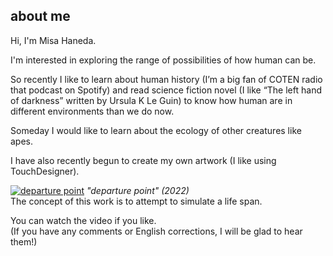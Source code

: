 ## about me

Hi, I'm Misa Haneda.

I'm interested in exploring the range of possibilities of how human can be.

So recently I like to learn about human history (I’m a big fan of COTEN radio that podcast on Spotify) and read science fiction novel (I like “The left hand of darkness” written by Ursula K Le Guin) to know how human are in different environments than we do now.

Someday I would like to learn about the ecology of other creatures like apes.

I have also recently begun to create my own artwork (I like using TouchDesigner).

[![departure point](https://i.vimeocdn.com/filter/overlay?src0=https%3A%2F%2Fi.vimeocdn.com%2Fvideo%2F1388422490-10859fb6ece378561e29e257fbaf4194baea9e99afc21496edd0bded3fd5f16f-d_1280x720&src1=https%3A%2F%2Ff.vimeocdn.com%2Fimages_v6%2Fshare%2Fplay_icon_overlay.png)](https://vimeo.com/685070269 "departure point - Click to Watch!")
*"departure point" (2022)*<br>
The concept of this work is to attempt to simulate a life span.

You can watch the video if you like.<br>
(If you have any comments or English corrections, I will be glad to hear them!)